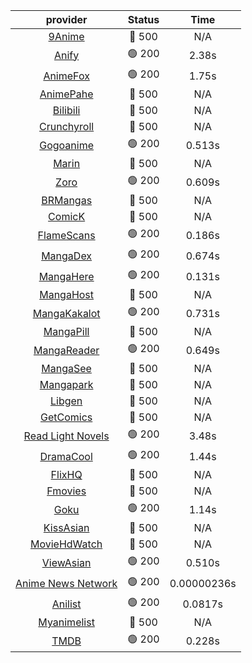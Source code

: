 | **provider** | **Status** | **Time** |
|:--------:|:------:|:----:|
| [9Anime](https://9anime.pl) | 🔴 500 | N/A |
|  [Anify](https://api.anify.tv)  | 🟢 200 | 2.38s |
|  [AnimeFox](https://animefox.tv)  | 🟢 200 | 1.75s |
| [AnimePahe](https://animepahe.com) | 🔴 500 | N/A |
| [Bilibili](https://bilibili.tv) | 🔴 500 | N/A |
|  [Crunchyroll](https://cronchy.consumet.stream)  | 🔴 500 | N/A |
|  [Gogoanime](https://gogoanime3.net)  | 🟢 200 | 0.513s |
| [Marin](https://marin.moe) | 🔴 500 | N/A |
|  [Zoro](https://aniwatch.to)  | 🟢 200 | 0.609s |
| [BRMangas](https://www.brmangas.net) | 🔴 500 | N/A |
| [ComicK](https://comick.app) | 🔴 500 | N/A |
|  [FlameScans](https://flamescans.org/)  | 🟢 200 | 0.186s |
|  [MangaDex](https://mangadex.org)  | 🟢 200 | 0.674s |
|  [MangaHere](http://www.mangahere.cc)  | 🟢 200 | 0.131s |
| [MangaHost](https://mangahosted.com) | 🔴 500 | N/A |
|  [MangaKakalot](https://mangakakalot.com)  | 🟢 200 | 0.731s |
| [MangaPill](https://mangapill.com) | 🔴 500 | N/A |
|  [MangaReader](https://mangareader.to)  | 🟢 200 | 0.649s |
| [MangaSee](https://mangasee123.com) | 🔴 500 | N/A |
| [Mangapark](https://v2.mangapark.net) | 🔴 500 | N/A |
| [Libgen](http://libgen) | 🔴 500 | N/A |
| [GetComics](https://getcomics.info/) | 🔴 500 | N/A |
|  [Read Light Novels](https://readlightnovels.net)  | 🟢 200 | 3.48s |
|  [DramaCool](https://dramacool.hr)  | 🟢 200 | 1.44s |
| [FlixHQ](https://flixhq.to) | 🔴 500 | N/A |
| [Fmovies](https://fmovies.to) | 🔴 500 | N/A |
|  [Goku](https://goku.sx)  | 🟢 200 | 1.14s |
| [KissAsian](https://kissasian.mx) | 🔴 500 | N/A |
| [MovieHdWatch](https://movieshd.watch) | 🔴 500 | N/A |
|  [ViewAsian](https://viewasian.co)  | 🟢 200 | 0.510s |
|  [Anime News Network](https://www.animenewsnetwork.com)  | 🟢 200 | 0.00000236s |
|  [Anilist](https://anilist.co)  | 🟢 200 | 0.0817s |
| [Myanimelist](https://myanimelist.net/) | 🔴 500 | N/A |
|  [TMDB](https://www.themoviedb.org)  | 🟢 200 | 0.228s |
